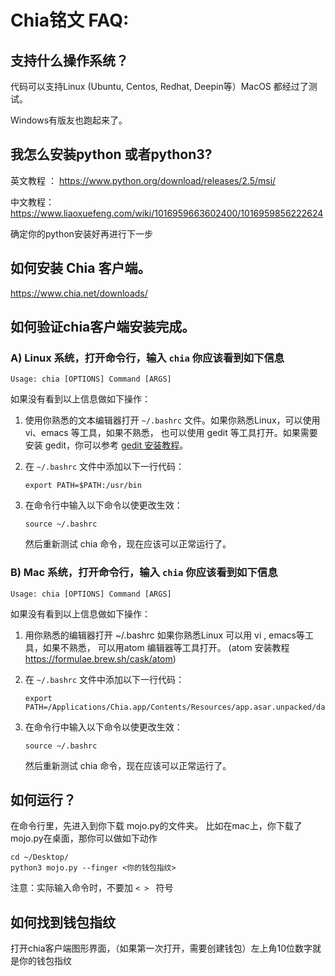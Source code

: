 # Chia铭文 FAQ:

## 支持什么操作系统？

代码可以支持Linux (Ubuntu, Centos, Redhat, Deepin等）MacOS 都经过了测试。

Windows有版友也跑起来了。


## 我怎么安装python  或者python3?

英文教程 ： https://www.python.org/download/releases/2.5/msi/

中文教程： https://www.liaoxuefeng.com/wiki/1016959663602400/1016959856222624

确定你的python安装好再进行下一步

## 如何安装 Chia 客户端。
https://www.chia.net/downloads/ 


## 如何验证chia客户端安装完成。

### A) Linux 系统，打开命令行，输入 `chia` 你应该看到如下信息
   `Usage: chia [OPTIONS] Command [ARGS]`
   
如果没有看到以上信息做如下操作：
   
1. 使用你熟悉的文本编辑器打开 `~/.bashrc` 文件。如果你熟悉Linux，可以使用 vi、emacs 等工具，如果不熟悉，
   也可以使用 gedit 等工具打开。如果需要安装 gedit，你可以参考 [gedit 安装教程](https://help.ubuntu.com/community/gedit)。

2. 在 `~/.bashrc` 文件中添加以下一行代码：
   ```shell
   export PATH=$PATH:/usr/bin
3. 在命令行中输入以下命令以使更改生效：
   ```shell
   source ~/.bashrc
   ```
   
   然后重新测试 chia 命令，现在应该可以正常运行了。
      

### B) Mac 系统，打开命令行，输入 `chia` 你应该看到如下信息
   `Usage: chia [OPTIONS] Command [ARGS]`
   
如果没有看到以上信息做如下操作：
   
1. 用你熟悉的编辑器打开 ~/.bashrc  如果你熟悉Linux 可以用 vi , emacs等工具，如果不熟悉，
       可以用atom 编辑器等工具打开。 (atom 安装教程 https://formulae.brew.sh/cask/atom) 

2. 在 `~/.bashrc` 文件中添加以下一行代码：
   ```shell
   export PATH=/Applications/Chia.app/Contents/Resources/app.asar.unpacked/daemon
3. 在命令行中输入以下命令以使更改生效：
   ```shell
   source ~/.bashrc
   ```
   
   然后重新测试 chia 命令，现在应该可以正常运行了。

## 如何运行？
在命令行里，先进入到你下载 mojo.py的文件夹。
比如在mac上，你下载了mojo.py在桌面，那你可以做如下动作
``` shell
cd ~/Desktop/
python3 mojo.py --finger <你的钱包指纹>
```
注意：实际输入命令时，不要加 `< > ` 符号

## 如何找到钱包指纹

打开chia客户端图形界面，（如果第一次打开，需要创建钱包）左上角10位数字就是你的钱包指纹





                 	

